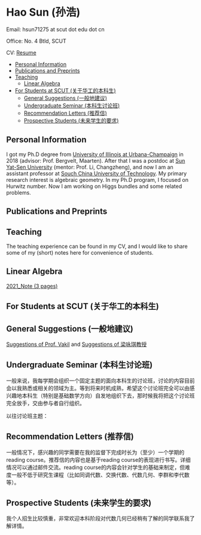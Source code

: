 # Hao Sun (孙浩)

Email: hsun71275 at scut dot edu dot cn

Office: No. 4 Btld, SCUT

CV: [Resume](CV_HaoSun.pdf)

* [Personal Information](#PI)
* [Publications and Preprints](#Pub)
* [Teaching](#Teach)
  * [Linear Algebra](#LinAlg)
* [For Students at SCUT (关于华工的本科生)](#Stud)
  * [General Suggestions (一般地建议)](#GSugg)
  * [Undergraduate Seminar (本科生讨论班)](#UndgSem)
  * [Recommendation Letters (推荐信)](#RecLetter)
  * [Prospective Students (未来学生的要求)](#PropStud)


<h2 id="PI"> Personal Information </h2>

I got my Ph.D degree from [University of Illinois at Urbana-Champaign](https://math.illinois.edu/) in 2018 (advisor: Prof. Bergvelt, Maarten). After that I was a postdoc at [Sun Yat-Sen University](http://www.sysu.edu.cn/en/index.htm) (mentor: Prof. Li, Changzheng), and now I am an assistant professor at [Souch China University of Technology](https://www.scut.edu.cn/new/). My primary research interest is algebraic geometry. In my Ph.D program, I focused on Hurwitz number. Now I am working on Higgs bundles and some related problems.

<h2 id="Pub"> Publications and Preprints </h2>

<h2 id="Teach"> Teaching </h2>
The teaching experience can be found in my CV, and I would like to share some of my (short) notes here for convenience of students.

<h2 id="LinAlg"> Linear Algebra </h2>

[2021_Note (3 pages)](2021_LinearAlg_Note.pdf)

<h2 id="Stud"> For Students at SCUT (关于华工的本科生) </h2> 

<h2 id="GSugg"> General Suggestions (一般地建议) </h2> 

[Suggestions of Prof. Vakil](http://math.stanford.edu/~vakil/potentialstudents.html) and [Suggestions of 梁咏琪教授](http://staff.ustc.edu.cn/~yqliang/files/teaching.htm)

<h2 id="UndgSem"> Undergraduate Seminar (本科生讨论班) </h2> 

一般来说，我每学期会组织一个固定主题的面向本科生的讨论班，讨论的内容目前会以我熟悉或相关的领域为主。等到将来时机成熟，希望这个讨论班完全可以由感兴趣地本科生（特别是基础数学方向）自发地组织下去，那时候我将把这个讨论班完全放手，交由参与者自行组织。

以往讨论班主题：


### <h2 id="RecLetter"> Recommendation Letters (推荐信) </h2> 

一般情况下，感兴趣的同学需要在我的监督下完成时长为（至少）一个学期的reading course。推荐信的内容也是基于reading course的表现进行书写。详细情况可以通过邮件交流。reading course的内容会针对学生的基础来制定，但难度一般不低于研究生课程（比如同调代数、交换代数、代数几何、李群和李代数等）。

<h2 id="PropStud"> Prospective Students (未来学生的要求) </h2> 

我个人招生比较慎重，非常欢迎本科阶段对代数几何已经稍有了解的同学联系我了解详情。






